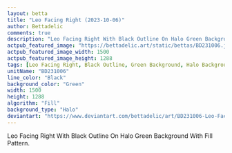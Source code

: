 ```yaml
---
layout: betta
title: "Leo Facing Right (2023-10-06)"
author: Bettadelic
comments: true
description: "Leo Facing Right With Black Outline On Halo Green Background With Fill Pattern."
actpub_featured_image: "https://bettadelic.art/static/bettas/BD231006.jpg"
actpub_featured_image_width: 1500
actpub_featured_image_height: 1288
tags: [Leo Facing Right, Black Outline, Green Background, Halo Background Pattern, Fill Pattern, October 2023]
unitName: "BD231006"
line_color: "Black"
background_color: "Green"
width: 1500
height: 1288
algorithm: "Fill"
background_type: "Halo"
deviantart: "https://www.deviantart.com/bettadelic/art/BD231006-Leo-Facing-Right-2023-10-06-986612470"
---
```


Leo Facing Right With Black Outline On Halo Green Background With Fill Pattern.
